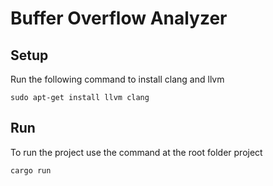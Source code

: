 # Buffer Overflow Analyzer

## Setup
Run the following command to install clang and llvm 
```shell
sudo apt-get install llvm clang
```

## Run
To run the project use the command at the root folder project
```shell
cargo run
```
